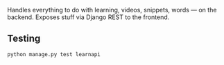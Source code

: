Handles everything to do with learning, videos, snippets, words — on the backend.
Exposes stuff via Django REST to the frontend.

## Testing

```
python manage.py test learnapi
```